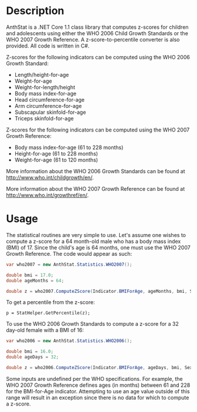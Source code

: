 # Description

AnthStat is a .NET Core 1.1 class library that computes z-scores for children and adolescents using either the WHO 2006 Child Growth Standards or the WHO 2007 Growth Reference. A z-score-to-percentile converter is also provided. All code is written in C#.

Z-scores for the following indicators can be computed using the WHO 2006 Growth Standard:

* Length/height-for-age
* Weight-for-age
* Weight-for-length/height
* Body mass index-for-age
* Head circumference-for-age
* Arm circumference-for-age
* Subscapular skinfold-for-age
* Triceps skinfold-for-age

Z-scores for the following indicators can be computed using the WHO 2007 Growth Reference:

* Body mass index-for-age (61 to 228 months)
* Height-for-age (61 to 228 months)
* Weight-for-age (61 to 120 months)

More information about the WHO 2006 Growth Standards can be found at http://www.who.int/childgrowth/en/.

More information about the WHO 2007 Growth Reference can be found at http://www.who.int/growthref/en/. 

# Usage

The statistical routines are very simple to use. Let's assume one wishes to compute a z-score for a 64 month-old male who has a body mass index (BMI) of 17. Since the child's age is 64 months, one must use the WHO 2007 Growth Reference. The code would appear as such:

``` cs
var who2007 = new AnthStat.Statistics.WHO2007();

double bmi = 17.0;
double ageMonths = 64;

double z = who2007.ComputeZScore(Indicator.BMIForAge, ageMonths, bmi, Sex.Male);
```

To get a percentile from the z-score:

```
p = StatHelper.GetPercentile(z);
```

To use the WHO 2006 Growth Standards to compute a z-score for a 32 day-old female with a BMI of 16:

``` cs
var who2006 = new AnthStat.Statistics.WHO2006();

double bmi = 16.0;
double ageDays = 32;

double z = who2006.ComputeZScore(Indicator.BMIForAge, ageDays, bmi, Sex.Female);
```

Some inputs are undefined per the WHO specifications. For example, the WHO 2007 Growth Reference defines ages (in months) between 61 and 228 for the BMI-for-Age indicator. Attempting to use an age value outside of this range will result in an exception since there is no data for which to compute a z-score. 